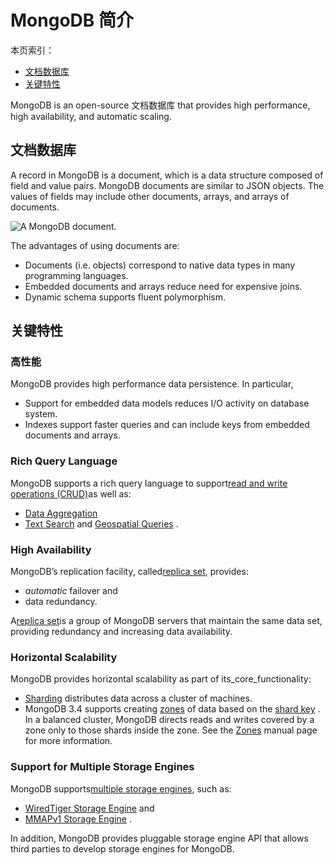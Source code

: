# MongoDB 简介

本页索引：

* [文档数据库](#文档数据库)
* [关键特性](#关键特性)

MongoDB is an open-source 文档数据库 that provides high performance, high availability, and automatic scaling.

## 文档数据库

A record in MongoDB is a document, which is a data structure composed of field and value pairs. MongoDB documents are similar to JSON objects. The values of fields may include other documents, arrays, and arrays of documents.

![](https://docs.mongodb.com/manual/_images/crud-annotated-document.bakedsvg.svg "A MongoDB document.")

The advantages of using documents are:

* Documents \(i.e. objects\) correspond to native data types in many programming languages.
* Embedded documents and arrays reduce need for expensive joins.
* Dynamic schema supports fluent polymorphism.

## 关键特性

### 高性能

MongoDB provides high performance data persistence. In particular,

* Support for embedded data models reduces I/O activity on database system.
* Indexes support faster queries and can include keys from embedded documents and arrays.

### Rich Query Language

MongoDB supports a rich query language to support[read and write operations \(CRUD\)](https://docs.mongodb.com/manual/crud/)as well as:

* [Data Aggregation](https://docs.mongodb.com/manual/core/aggregation-pipeline/)
* [Text Search](https://docs.mongodb.com/manual/text-search/)
  and
  [Geospatial Queries](https://docs.mongodb.com/manual/tutorial/geospatial-tutorial/)
  .

### High Availability

MongoDB’s replication facility, called[replica set](https://docs.mongodb.com/manual/replication/), provides:

* _automatic_
  failover and
* data redundancy.

A[replica set](https://docs.mongodb.com/manual/replication/)is a group of MongoDB servers that maintain the same data set, providing redundancy and increasing data availability.

### Horizontal Scalability

MongoDB provides horizontal scalability as part of its\_core\_functionality:

* [Sharding](https://docs.mongodb.com/manual/sharding/#sharding-introduction)
  distributes data across a cluster of machines.
* MongoDB 3.4 supports creating
  [zones](https://docs.mongodb.com/manual/core/zone-sharding/#zone-sharding)
  of data based on the
  [shard key](https://docs.mongodb.com/manual/reference/glossary/#term-shard-key)
  . In a balanced cluster, MongoDB directs reads and writes covered by a zone only to those shards inside the zone. See the
  [Zones](https://docs.mongodb.com/manual/core/zone-sharding/#zone-sharding)
  manual page for more information.

### Support for Multiple Storage Engines

MongoDB supports[multiple storage engines](https://docs.mongodb.com/manual/core/storage-engines/), such as:

* [WiredTiger Storage Engine](https://docs.mongodb.com/manual/core/wiredtiger/)
  and
* [MMAPv1 Storage Engine](https://docs.mongodb.com/manual/core/mmapv1/)
  .

In addition, MongoDB provides pluggable storage engine API that allows third parties to develop storage engines for MongoDB.

